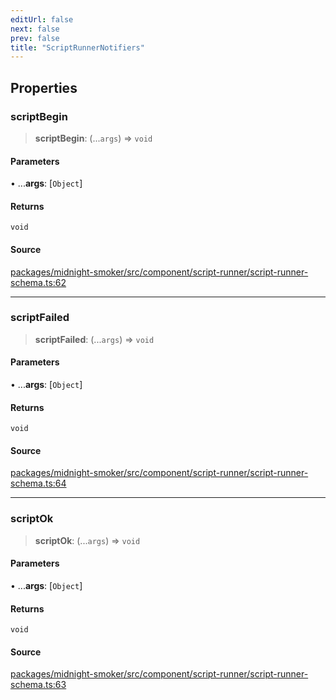 ```yaml
---
editUrl: false
next: false
prev: false
title: "ScriptRunnerNotifiers"
---
```


## Properties

### scriptBegin

> **scriptBegin**: (...`args`) => `void`

#### Parameters

• ...**args**: [`Object`]

#### Returns

`void`

#### Source

[packages/midnight-smoker/src/component/script-runner/script-runner-schema.ts:62](https://github.com/boneskull/midnight-smoker/blob/417858b/packages/midnight-smoker/src/component/script-runner/script-runner-schema.ts#L62)

***

### scriptFailed

> **scriptFailed**: (...`args`) => `void`

#### Parameters

• ...**args**: [`Object`]

#### Returns

`void`

#### Source

[packages/midnight-smoker/src/component/script-runner/script-runner-schema.ts:64](https://github.com/boneskull/midnight-smoker/blob/417858b/packages/midnight-smoker/src/component/script-runner/script-runner-schema.ts#L64)

***

### scriptOk

> **scriptOk**: (...`args`) => `void`

#### Parameters

• ...**args**: [`Object`]

#### Returns

`void`

#### Source

[packages/midnight-smoker/src/component/script-runner/script-runner-schema.ts:63](https://github.com/boneskull/midnight-smoker/blob/417858b/packages/midnight-smoker/src/component/script-runner/script-runner-schema.ts#L63)

